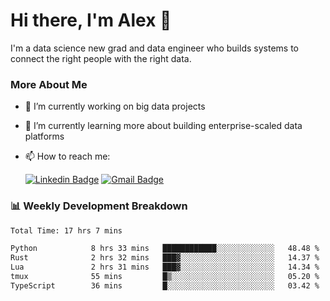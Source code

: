 # Hi there, I'm Alex  👋

I'm a data science new grad and data engineer who builds systems to connect the right people with the right data. 

### More About Me

- 🔭 I’m currently working on big data projects
- 🌱 I’m currently learning more about building enterprise-scaled data platforms
- 📫 How to reach me:

  [![Linkedin Badge](https://img.shields.io/badge/LinkedIn-0077B5?style=for-the-badge&logo=linkedin&logoColor=white)](https://www.linkedin.com/in/alex-chen-112523chen/) [![Gmail Badge](https://img.shields.io/badge/Gmail-D14836?style=for-the-badge&logo=gmail&logoColor=white)](mailto:itsalexchen@gmail.com)




### 📊 Weekly Development Breakdown
<!--START_SECTION:waka-->

```txt
Total Time: 17 hrs 7 mins

Python            8 hrs 33 mins   ████████████░░░░░░░░░░░░░   48.48 %
Rust              2 hrs 32 mins   ███▓░░░░░░░░░░░░░░░░░░░░░   14.37 %
Lua               2 hrs 31 mins   ███▓░░░░░░░░░░░░░░░░░░░░░   14.34 %
tmux              55 mins         █▒░░░░░░░░░░░░░░░░░░░░░░░   05.20 %
TypeScript        36 mins         █░░░░░░░░░░░░░░░░░░░░░░░░   03.42 %
```

<!--END_SECTION:waka-->
